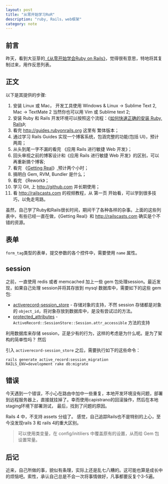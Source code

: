 ```yaml
---
layout: post
title: "从零开始学习RoR"
description: "ruby, Rails，web框架"
category: note
---
```


## 前言

昨天，看到大豆芽的[《从零开始学会Ruby on Rails》](http://dadouya.coding.io/rubyonrails/2)，觉得很有意思，特地将其复制过来，用作反思列表。

## 正文

以下是其提供的步骤: 

1.  安装 Linux 或 Mac， 开发工具使用 Windows & Linux -> Sublime Text 2, Mac -> TextMate 2 当然你也可以用 Vim 或 Sublime text 2;
1.  安装 Ruby 和 Rails 开发环境可以按照这个流程：《[如何快速正确的安装 Ruby, Rails](http://ruby-china.org/wiki/install_ruby_guide)》;
1.  看完 http://guides.rubyonrails.org 这里有 繁体版本；
1.  通过学习 Rails Guides 实现一个博客系统，包涵完整的功能(包括 UI)，预计两周；
1.  从头到尾一字不漏的看完 《应用 Rails 进行敏捷 Web 开发》；
1.  回头审视之前的博客设计和《应用 Rails 进行敏捷 Web 开发》的区别，可以再重新搞个博客;
1.  看完 《[Getting Real](http://gettingreal.37signals.com/GR_chn.php)》,预计两个小时；
1.  搞明白 Gem, RVM, Bundler 是什么；
1.  看完 《Rework》；
1.  学习 Git, 上 http://github.com 并长期使用；
1.  看 http://railscasts.com 的视频教程，从 第一页 开始看，可以学到很多技巧，以免走弯路。

虽然，自己学了Ruby和Rails很长时间，期间干了各种各样的杂事。上面的这些列表中，有些已经一直在做，《Getting Real》和 http://railscasts.com 确实是个不错的资源。

## 表单

`form_tag`类型的表单，提交参数的各个控件中，需要使用 `name` 属性。

## session

之前，一直使用 redis 或者 memcached 加上一些 gem 包处理session。最近发现，如果自己处理 session并将其存放到 mysql 数据库中，需要如下的这些 gem 包: 

* [activerecord-session_store](https://rubygems.org/gems/activerecord-session_store) - 存储对象的支持，不然 session 存储都是对象的 `object_id`，将对象存放到数据库中，是没有尝试过的方法。
* [protected_attributes](https://github.com/rails/protected_attributes) - `ActiveRecord::SessionStore::Session.attr_accessible` 方法的支持

利用数据库来存储 session，正是少有的行为，这样的考虑是为什么呢。是为了架构的简单性吗？ 然后

引入 `activerecord-session_store` 之后，需要执行如下的这些命令：

```
rails generate active_record:session_migration
RAILS_ENV=development rake db:migrate
```

## 错误

今天遇到一个错误，不小心在路由中加中一些重复，本地开发环境没有问题，部署到远程服务器上，直接就挂掉了。幸而使用capistrano的回滚操作，然后在本地staging环境下部署测试，
最后，找到了问题的原因。

Rails 4 中，不支持 assets 分组了。 感觉，自己追踪Rails也不是特别的上心，至今没发现rails 3 和 rails 4的重大区别。

> 可以使用类变量，在 config/initiliers 中覆盖原有的设置，从而给 Gem 包设置常量。

## 后记

近来，自己所做的事，貌似有条理，实际上还是乱七八糟的。这可能也算是成长中的烦恼吧。索性，承认自己总是不会一次将事情做好，凡事都要反复个3-5遍。
